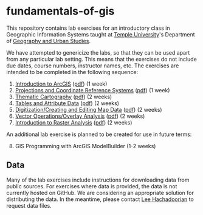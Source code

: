 # fundamentals-of-gis

This repository contains lab exercises for an introductory class in Geographic Information Systems taught at [Temple University](http://temple.edu/)'s Department of [Geography and Urban Studies](http://www.cla.temple.edu/gus/).

We have attempted to genericize the labs, so that they can be used apart from any particular lab setting. This means that the exercises do not include due dates, course numbers, instructor names, etc. The exercises are intended to be completed in the following sequence:

1. [Introduction to ArcGIS](Lab1_IntroArcGIS.md) ([pdf](Lab1_IntroArcGIS.pdf)) (1 week)
2. [Projections and Coordinate Reference Systems](Lab_02_Projections_and_CRS.md) ([pdf](Lab_02_Projections_and_CRS.pdf)) (1 week)
3. [Thematic Cartography](Lab_03_Thematic_Mapping.md) ([pdf](Lab_03_Thematic_Mapping.pdf)) (2 weeks)
4. [Tables and Attribute Data](Lab_04_Tables_and_Attribute_Data.md) ([pdf](Lab_04_Tables_and_Attribute_Data.pdf)) (2 weeks)
5. [Digitization/Creating and Editing Map Data](Lab_05_Creating_Geographic_Data.md) ([pdf](Lab_05_Creating_Geographic_Data.pdf)) (2 weeks)
6. [Vector Operations/Overlay Analysis](Lab_06_Vector_Operations.md) ([pdf](Lab_06_Vector_Operations.pdf)) (2 weeks)
7. [Introduction to Raster Analysis](Lab_07_Raster_Analysis.md) ([pdf](Lab_07_Raster_Analysis.pdf)) (2 weeks)

An additional lab exercise is planned to be created for use in future terms:

8. GIS Programming with ArcGIS ModelBuilder (1-2 weeks)

## Data

Many of the lab exercises include instructions for downloading data from public sources. For exercises where data is provided, the data is not currently hosted on GitHub. We are considering an appropriate solution for distributing the data. In the meantime, please contact [Lee Hachadoorian](mailto:Lee.Hachadoorian@temple.edu) to request data files.


